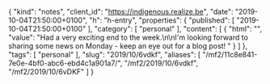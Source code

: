 {
  "kind": "notes",
  "client_id": "https://indigenous.realize.be",
  "date": "2019-10-04T21:50:00+0100",
  "h": "h-entry",
  "properties": {
    "published": [
      "2019-10-04T21:50:00+0100"
    ],
    "category": [
      "personal"
    ],
    "content": [
      {
        "html": "",
        "value": "Had a very exciting end to the week.\n\nI'm looking forward to sharing some news on Monday - keep an eye out for a blog post! "
      }
    ]
  },
  "tags": [
    "personal"
  ],
  "slug": "2019/10/6vdkf",
  "aliases": [
    "/mf2/11c8e841-7e0e-4bf0-abc6-ebd4c1a901a7/",
    "/mf2/2019/10/6vdkf",
    "/mf2/2019/10/6vDKF"
  ]
}
